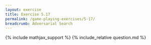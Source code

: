 ```yaml
---
layout: exercise
title: Exercise 5.17
permalink: /game-playing-exercises/5-17/
breadcrumb: Adversarial Search
---
```


{% include mathjax_support %}
{% include_relative question.md %}
